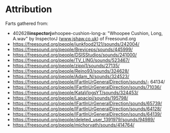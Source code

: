 # Attribution

Farts gathered from:

- 402628**inspectorj**whoopee-cushion-long-a: "Whoopee Cushion, Long, A.wav" by InspectorJ (www.jshaw.co.uk) of Freesound.org
- https://freesound.org/people/junkfood2121/sounds/242004/
- https://freesound.org/people/Breviceps/sounds/445999/
- https://freesound.org/people/DSISStudios/sounds/241000/
- https://freesound.org/people/TV_LING/sounds/523467/
- https://freesound.org/people/zippi1/sounds/27135/
- https://freesound.org/people/Reino93/sounds/324628/
- https://freesound.org/people/Adam_N/sounds/324523/
- https://freesound.org/people/IFartInUrGeneralDirection/sounds/- 64134/
- https://freesound.org/people/IFartInUrGeneralDirection/sounds/71036/
- https://freesound.org/people/KataVlogsYT/sounds/324453/
- https://freesound.org/people/Lapacipi/sounds/195798/
- https://freesound.org/people/IFartInUrGeneralDirection/sounds/65739/
- https://freesound.org/people/IFartInUrGeneralDirection/sounds/64128/
- https://freesound.org/people/IFartInUrGeneralDirection/sounds/64139/
- https://freesound.org/people/deleted_user_1391979/sounds/94989/
- https://freesound.org/people/michorvath/sounds/414764/
